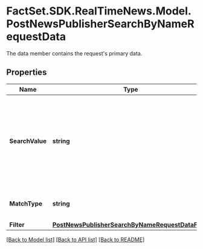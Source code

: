 # FactSet.SDK.RealTimeNews.Model.PostNewsPublisherSearchByNameRequestData
The data member contains the request's primary data.

## Properties

Name | Type | Description | Notes
------------ | ------------- | ------------- | -------------
**SearchValue** | **string** | Restricts the search to publishers, which match the search value. The comparison for a match is case sensitive. | 
**MatchType** | **string** | The match type that is applied to the search. | Value | Description | | - -- | - -- | | begins | Publisher name must begin with the searchValue. | | ends | Publisher name must end with the searchValue. | | contains | Publisher name must begin, end, or contain the searchValue. |   | 
**Filter** | [**PostNewsPublisherSearchByNameRequestDataFilter**](PostNewsPublisherSearchByNameRequestDataFilter.md) |  | [optional] 

[[Back to Model list]](../README.md#documentation-for-models) [[Back to API list]](../README.md#documentation-for-api-endpoints) [[Back to README]](../README.md)


